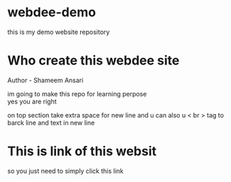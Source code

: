 # webdee-demo
this is my demo website repository
# Who create this webdee site
Author - Shameem Ansari

im going to make this repo for learning perpose 
<br>
yes  you are right 

on top section take extra space for new line  and u can also u < br > tag to barck line and text in new line

# This is link of this websit
so you just need to simply click this link 
